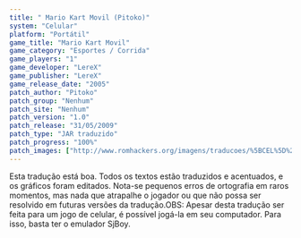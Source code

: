 ```yaml
---
title: " Mario Kart Movil (Pitoko)"
system: "Celular"
platform: "Portátil"
game_title: "Mario Kart Movil"
game_category: "Esportes / Corrida"
game_players: "1"
game_developer: "LereX"
game_publisher: "LereX"
game_release_date: "2005"
patch_author: "Pitoko"
patch_group: "Nenhum"
patch_site: "Nenhum"
patch_version: "1.0"
patch_release: "31/05/2009"
patch_type: "JAR traduzido"
patch_progress: "100%"
patch_images: ["http://www.romhackers.org/imagens/traducoes/%5BCEL%5D%20Mario%20Kart%20Mobile%20-%20Pitoko%20-%201.png","http://www.romhackers.org/imagens/traducoes/%5BCEL%5D%20Mario%20Kart%20Mobile%20-%20Pitoko%20-%202.png","http://www.romhackers.org/imagens/traducoes/%5BCEL%5D%20Mario%20Kart%20Mobile%20-%20Pitoko%20-%203.png"]
---
```

Esta tradução está boa. Todos os textos estão traduzidos e acentuados, e os gráficos foram editados. Nota-se pequenos erros de ortografia em raros momentos, mas nada que atrapalhe o jogador ou que não possa ser resolvido em futuras versões da tradução.OBS: Apesar desta tradução ser feita para um jogo de celular, é possível jogá-la em seu computador. Para isso, basta ter o emulador SjBoy.